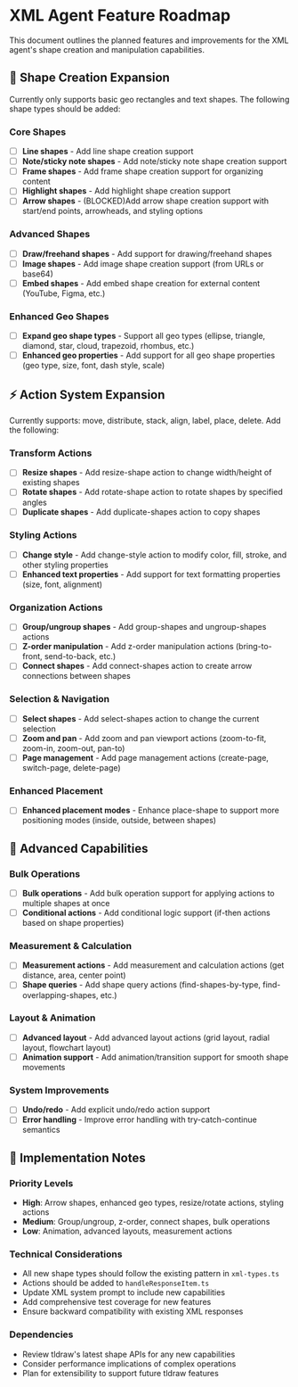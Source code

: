 # XML Agent Feature Roadmap

This document outlines the planned features and improvements for the XML agent's shape creation and manipulation capabilities.

## 🎯 Shape Creation Expansion

Currently only supports basic geo rectangles and text shapes. The following shape types should be added:

### Core Shapes

- [ ] **Line shapes** - Add line shape creation support
- [ ] **Note/sticky note shapes** - Add note/sticky note shape creation support
- [ ] **Frame shapes** - Add frame shape creation support for organizing content
- [ ] **Highlight shapes** - Add highlight shape creation support
- [ ] **Arrow shapes** - (BLOCKED)Add arrow shape creation support with start/end points, arrowheads, and styling options

### Advanced Shapes

- [ ] **Draw/freehand shapes** - Add support for drawing/freehand shapes
- [ ] **Image shapes** - Add image shape creation support (from URLs or base64)
- [ ] **Embed shapes** - Add embed shape creation for external content (YouTube, Figma, etc.)

### Enhanced Geo Shapes

- [ ] **Expand geo shape types** - Support all geo types (ellipse, triangle, diamond, star, cloud, trapezoid, rhombus, etc.)
- [ ] **Enhanced geo properties** - Add support for all geo shape properties (geo type, size, font, dash style, scale)

## ⚡ Action System Expansion

Currently supports: move, distribute, stack, align, label, place, delete. Add the following:

### Transform Actions

- [ ] **Resize shapes** - Add resize-shape action to change width/height of existing shapes
- [ ] **Rotate shapes** - Add rotate-shape action to rotate shapes by specified angles
- [ ] **Duplicate shapes** - Add duplicate-shapes action to copy shapes

### Styling Actions

- [ ] **Change style** - Add change-style action to modify color, fill, stroke, and other styling properties
- [ ] **Enhanced text properties** - Add support for text formatting properties (size, font, alignment)

### Organization Actions

- [ ] **Group/ungroup shapes** - Add group-shapes and ungroup-shapes actions
- [ ] **Z-order manipulation** - Add z-order manipulation actions (bring-to-front, send-to-back, etc.)
- [ ] **Connect shapes** - Add connect-shapes action to create arrow connections between shapes

### Selection & Navigation

- [ ] **Select shapes** - Add select-shapes action to change the current selection
- [ ] **Zoom and pan** - Add zoom and pan viewport actions (zoom-to-fit, zoom-in, zoom-out, pan-to)
- [ ] **Page management** - Add page management actions (create-page, switch-page, delete-page)

### Enhanced Placement

- [ ] **Enhanced placement modes** - Enhance place-shape to support more positioning modes (inside, outside, between shapes)

## 🔧 Advanced Capabilities

### Bulk Operations

- [ ] **Bulk operations** - Add bulk operation support for applying actions to multiple shapes at once
- [ ] **Conditional actions** - Add conditional logic support (if-then actions based on shape properties)

### Measurement & Calculation

- [ ] **Measurement actions** - Add measurement and calculation actions (get distance, area, center point)
- [ ] **Shape queries** - Add shape query actions (find-shapes-by-type, find-overlapping-shapes, etc.)

### Layout & Animation

- [ ] **Advanced layout** - Add advanced layout actions (grid layout, radial layout, flowchart layout)
- [ ] **Animation support** - Add animation/transition support for smooth shape movements

### System Improvements

- [ ] **Undo/redo** - Add explicit undo/redo action support
- [ ] **Error handling** - Improve error handling with try-catch-continue semantics

## 📝 Implementation Notes

### Priority Levels

- **High**: Arrow shapes, enhanced geo types, resize/rotate actions, styling actions
- **Medium**: Group/ungroup, z-order, connect shapes, bulk operations
- **Low**: Animation, advanced layouts, measurement actions

### Technical Considerations

- All new shape types should follow the existing pattern in `xml-types.ts`
- Actions should be added to `handleResponseItem.ts`
- Update XML system prompt to include new capabilities
- Add comprehensive test coverage for new features
- Ensure backward compatibility with existing XML responses

### Dependencies

- Review tldraw's latest shape APIs for any new capabilities
- Consider performance implications of complex operations
- Plan for extensibility to support future tldraw features
